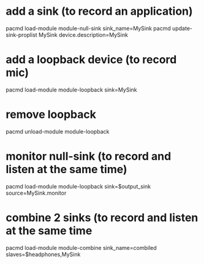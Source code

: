 # add a sink (to record an application)
pacmd load-module module-null-sink sink_name=MySink
pacmd update-sink-proplist MySink device.description=MySink

# add a loopback device (to record mic)
pacmd load-module module-loopback sink=MySink

# remove loopback
pacmd unload-module module-loopback

# monitor null-sink (to record and listen at the same time)
pacmd load-module module-loopback sink=$output_sink source=MySink.monitor

# combine 2 sinks (to record and listen at the same time
pacmd load-module module-combine sink_name=combiled slaves=$headphones,MySink
